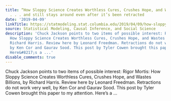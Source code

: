```yaml
---
title: “How Sloppy Science Creates Worthless Cures, Crushes Hope, and Wastes Billions”
  . . . and still stays around even after it’s been retracted
date: '2019-04-09'
linkTitle: https://statmodeling.stat.columbia.edu/2019/04/09/how-sloppy-science-creates-worthless-cures-crushes-hope-and-wastes-billions-and-still-stays-around-even-after-its-been-retracted/
source: Statistical Modeling, Causal Inference, and Social Science
description: 'Chuck Jackson points to two items of possible interest: Rigor Mortis:
  How Sloppy Science Creates Worthless Cures, Crushes Hope, and Wastes Billions, by
  Richard Harris. Review here by Leonard Freedman. Retractions do not work very well,
  by Ken Cor and Gaurav Sood. This post by Tyler Cowen brought this paper to my attention.
  Here&#8217;s a ...'
disable_comments: true
---
```

Chuck Jackson points to two items of possible interest: Rigor Mortis: How Sloppy Science Creates Worthless Cures, Crushes Hope, and Wastes Billions, by Richard Harris. Review here by Leonard Freedman. Retractions do not work very well, by Ken Cor and Gaurav Sood. This post by Tyler Cowen brought this paper to my attention. Here&#8217;s a ...